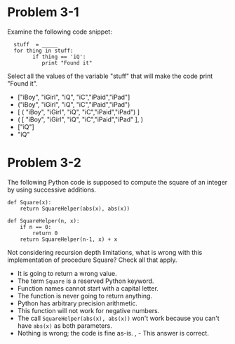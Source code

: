 # Problem 3-1

Examine the following code snippet:

```
  stuff  = _____
  for thing in stuff:
        if thing == 'iQ':
           print "Found it"
```

Select all the values of the variable "stuff" that will make the code print "Found it".

* ["iBoy", "iGirl", "iQ", "iC","iPaid","iPad"]
* ("iBoy", "iGirl", "iQ", "iC","iPaid","iPad")
* [ ( "iBoy", "iGirl", "iQ", "iC","iPaid","iPad") ]
* ( [ "iBoy", "iGirl", "iQ", "iC","iPaid","iPad" ], )
* ["iQ"]
* "iQ"

# Problem 3-2

The following Python code is supposed to compute the square of an integer by using successive additions.

```
def Square(x):
    return SquareHelper(abs(x), abs(x))

def SquareHelper(n, x):
    if n == 0:
        return 0
    return SquareHelper(n-1, x) + x
```

Not considering recursion depth limitations, what is wrong with this implementation of procedure Square? Check all that apply.

* It is going to return a wrong value.
* The term `Square` is a reserved Python keyword.
* Function names cannot start with a capital letter.
* The function is never going to return anything.
* Python has arbitrary precision arithmetic.
* This function will not work for negative numbers.
* The call `SquareHelper(abs(x), abs(x))` won't work because you can't have `abs(x)` as both parameters.
* Nothing is wrong; the code is fine as-is. , - This answer is correct.